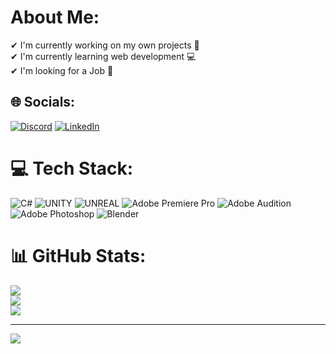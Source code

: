 #  About Me:
✔ I'm currently working on my own projects 🤙<br>✔ I'm currently learning web development 💻<br>✔ I'm looking for a Job 🤖


## 🌐 Socials:
[![Discord](https://img.shields.io/badge/Discord-%237289DA.svg?logo=discord&logoColor=white)](https://discord.gg/Chipi#4050) [![LinkedIn](https://img.shields.io/badge/LinkedIn-%230077B5.svg?logo=linkedin&logoColor=white)](https://linkedin.com/in/cristian-alexis-cuevas-m) 

# 💻 Tech Stack:
![C#](https://img.shields.io/badge/c%23-%23239120.svg?style=for-the-badge&logo=c-sharp&logoColor=white) ![UNITY](https://img.shields.io/badge/Unity-%2320232a.svg?style=for-the-badge&logo=unity&logoColor=white) ![UNREAL](https://img.shields.io/badge/unreal-%2320232a.svg?style=for-the-badge&logo=unreal-engine&logoColor=white) ![Adobe Premiere Pro](https://img.shields.io/badge/Adobe%20Premiere%20Pro-9999FF.svg?style=for-the-badge&logo=Adobe%20Premiere%20Pro&logoColor=white) ![Adobe Audition](https://img.shields.io/badge/Adobe%20Audition-9999FF.svg?style=for-the-badge&logo=Adobe%20Audition&logoColor=white) ![Adobe Photoshop](https://img.shields.io/badge/adobephotoshop-%2331A8FF.svg?style=for-the-badge&logo=adobephotoshop&logoColor=white) ![Blender](https://img.shields.io/badge/blender-%23F5792A.svg?style=for-the-badge&logo=blender&logoColor=white)
# 📊 GitHub Stats:
![](https://github-readme-stats.vercel.app/api?username=iChipicui&theme=dracula&hide_border=false&include_all_commits=false&count_private=false)<br/>
![](https://github-readme-streak-stats.herokuapp.com/?user=iChipicui&theme=dracula&hide_border=false)<br/>
![](https://github-readme-stats.vercel.app/api/top-langs/?username=iChipicui&theme=dracula&hide_border=false&include_all_commits=false&count_private=false&layout=compact)


---
[![](https://visitcount.itsvg.in/api?id=iChipicui&icon=0&color=0)](https://visitcount.itsvg.in)

<!-- Proudly created with GPRM ( https://gprm.itsvg.in ) -->
